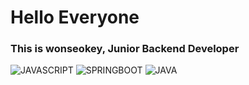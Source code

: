 # Hello Everyone
### This is wonseokey, Junior Backend Developer
![JAVASCRIPT](https://img.shields.io/badge/JAVASCRIPT-yellow)
![SPRINGBOOT](https://img.shields.io/badge/SPRINGBOOT-green)
![JAVA](https://img.shields.io/badge/JAVA-white)
